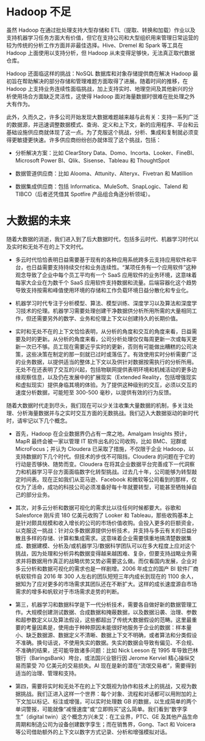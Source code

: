# Hadoop 不足

虽然 Hadoop 在通过批处理支持大型存储和 ETL（提取、转换和加载）作业以及支持机器学习任务方面大有价值，但它在支持公司和大型组织用来管理日常运营的较为传统的分析工作方面并非最佳选择。Hive、Dremel 和 Spark 等工具在 Hadoop 上面使用以支持分析，但 Hadoop 从未变得足够快，无法真正取代数据仓库。

Hadoop 还面临这样的挑战：NoSQL 数据库和对象存储提供商在解决 Hadoop 最初旨在帮助解决的部分存储和管理难题方面取得了进展。随着时间的推移，在 Hadoop 上支持业务连续性面临挑战，加上支持实时、地理空间及其他新兴的分析使用场合方面缺乏灵活性，这使得 Hadoop 面对海量数据时很难在批处理之外大有作为。

此外，久而久之，许多公司开始发现大数据难题越来越与此有关：支持一系列广泛的数据源，并迅速调整数据模式、查询、定义和上下文，新的应用程序、平台和云基础设施供应商就体现了这一点。为了克服这个挑战，分析、集成和复制就必须变得更敏捷更快速。许多供应商纷纷创办就体现了这个挑战，包括：

- 分析解决方案：比如 ClearStory Data、Domo、Incorta、Looker、FineBI、Microsoft Power BI、Qlik、Sisense、Tableau 和 ThoughtSpot

- 数据管道供应商：比如 Alooma、Attunity、Alteryx、Fivetran 和 Matillion

- 数据集成供应商：包括 Informatica、MuleSoft、SnapLogic、Talend 和 TIBCO（后者还凭借其 Spotfire 产品组合角逐分析领域）。

# 大数据的未来

随着大数据的消逝，我们进入到了后大数据时代，包括多云时代、机器学习时代以及实时和无处不在的上下文时代。

- 多云时代恰恰表明日益需要基于现有的各种应用系统跨多云支持应用软件和平台，也日益需要支持持续交付和业务连续性。“某项任务有一个应用软件”这种观念导致了企业中每个员工平均有一个 SaaS 应用软件的业务环境，这意味着每家大企业在为数千个 SaaS 应用软件支持数据和流量。后端容器化这个趋势导致支持按需和峰值使用环境的存储和工作负载环境日益分散化和专业化。

- 机器学习时代专注于分析模型、算法、模型训练、深度学习以及算法和深度学习技术的伦理。机器学习需要处理创建干净数据供分析所用所需的大量相同工作，但还需要另外的数学、业务和伦理上下文以创建持久的长期价值。

- 实时和无处不在的上下文恰恰表明，从分析的角度和交互的角度来看，日益需要及时的更新。从分析的角度来看，公司分析处理仅仅每周更新一次或每天更新一次已不够。员工现在需要近乎实时的更新，否则有可能做出糟糕的公司决策，这些决策在制定的那一刻就已过时或落伍了。有效使用实时分析需要广泛的业务数据，以提供适当的整体上下文以及供针对数据按需执行的分析所用。无处不在还表明了交互的兴起，包括物联网提供表明环境和机械活动的更多边缘观察信息，以及仍在发展中的扩展现实（Extended Reality，包括增强现实和虚拟现实）提供身临其境的体验。为了提供这种级别的交互，必须以交互的速度分析数据，可能短至 300-500 毫秒，以提供有效的行为反馈。

随着大数据时代走到尽头，我们现在可以少关注收集大量数据的机制，多关注处理、分析海量数据并与之实时交互方面的无数挑战。我们迈入大数据驱动的新时代时，请牢记以下几个概念。

- 首先，Hadoop 在企业数据界仍占有一席之地。Amalgam Insights 预计，MapR 最终会被一家以管理 IT 软件出名的公司收购，比如 BMC、冠群或 MicroFocus；并认为 Cloudera 已采取了措施，不仅限于企业 Hadoop，以支持数据的下几个时代。但技术的步伐不可阻挡，Cloudera 的问题在于它的行动是否够快、随势而变。Cloudera 在将其企业数据平台完善成下一代洞察力和机器学习平台方面面临数字化转型挑战。过去几十年，公司能够为转型敲定时间表。现在正如我们从亚马逊、Facebook 和微软等公司看到的那样，仅仅为了活命，成功的科技公司必须准备好每十年就要转型，可能甚至牺牲掉自己的部分业务。

- 其次，对多云分析和数据可视化的需求比以往任何时候都要大。谷歌和 Salesforce 刚斥资 180 亿美元收购了 Looker 和 Tableau，那些收购基本上是针对颇具规模和收入增长的公司的市场价值收购。会投入更多的巨额资金，以克服这一挑战：针对众多数据源提供分析技术，并支持与多云有关的日益分散且多样的存储、计算和集成需求。这意味着企业需要慎重地搞清楚数据集成、数据建模、分析及/或机器学习/数据科学团队可以在多大程度上应对这个挑战，因为处理和分析异构数据变得越来越困难、复杂，但要支持战略业务需求并将数据用作真正的战略优势又势必需要这么做。而仅看国内发展，企业对多云分析和数据可视化的需求也是一样剧增。2006 年成立的国产 BI 软件厂商帆软软件自 2016 年 300 人左右的团队短短三年内成长到现在的 1100 余人，据知为了应对更多的市场需求其团队还在不断扩大。这样的成长速度源自市场需求的增多和帆软对于市场需求走势的判断。

- 第三，机器学习和数据科学是下一代分析技术，需要各自做好新的数据管理工作。大规模创建测试数据、合成数据和掩蔽数据，以及数据沿袭、治理、参数和超参数定义以及算法假设，这些都超出了传统大数据假设的范畴。这里最重要的考量因素是，使用由于种种原因未能很好地服务于企业的数据：样本量小、缺乏数据源、数据定义不清晰、数据上下文不明确，或者算法和分类假设不准确。换句话说，不使用失实的数据。失实的数据会导致有偏见、不合规、不准确的结果，还可能导致诸多问题：比如 Nick Leeson 在 1995 年导致巴林银行（BaringsBank）垮台，或法国兴业银行因 Jerome Kerviel 精心操纵交易而蒙受 70 亿美元的交易损失。AI 现在是新的潜在“流氓交易者”，需要得到适当的治理、管理和支持。

- 第四，需要将实时和无处不在的上下文既视为协作和技术上的挑战，又视为数据挑战。我们正进入这样一个世界：每个对象、流程和对话都可以用附加的上下文加以标记、标注或增强，可以实时处理数 GB 的数据，以生成简单的两个单词警报，可能就像“减慢速度”或“立即购买”这么简单。我们看到“数字孪生”（digital twin）这个概念方兴未艾：在工业界，PTC、GE 及其他产品生命周期和制造公司为设备创建数字孪生；而在销售界，Gong、Tact 和 Voicera 等公司借助额外的上下文以数字方式记录、分析和增强模拟对话。